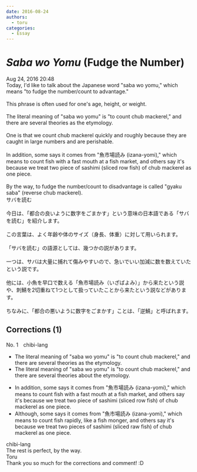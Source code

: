 ```yaml
---
date: 2016-08-24
authors:
  - toru
categories:
  - Essay
---
```


<h1 id="subject_show"><strong><em>Saba wo Yomu</strong></em> (Fudge the Number)</h1>
<div class="date">Aug 24, 2016 20:48</div>
<div id="post"><div id="body_show_ori">
Today, I'd like to talk about the Japanese word "saba wo yomu," which means "to fudge the number/count to advantage."<br/><br/>This phrase is often used for one's age, height, or weight.<br/><br/>The literal meaning of "saba wo yomu" is "to count chub mackerel," and there are several theories as the etymology.<br/><br/>One is that we count chub mackerel quickly and roughly because they are caught in large numbers and are perishable.<br/><br/>In addition, some says it comes from "魚市場読み (izana-yomi)," which means to count fish with a fast mouth at a fish market, and others say it's because we treat two piece of sashimi (sliced row fish) of chub mackerel as one piece.<br/><br/>By the way, to fudge the number/count to disadvantage is called "gyaku saba" (reverse chub mackerel).
</div></div>

<!-- more -->

<div id="post_ja"><div id="body_show_mo">
サバを読む<br/><br/>今日は、「都合の良いように数字をごまかす」という意味の日本語である「サバを読む」を紹介します。<br/><br/>この言葉は、よく年齢や体のサイズ（身長、体重）に対して用いられます。<br/><br/>「サバを読む」の語源としては、幾つかの説があります。<br/><br/>一つは、サバは大量に捕れて傷みやすいので、急いでいい加減に数を数えていたという説です。<br/><br/>他には、小魚を早口で数える「魚市場読み（いざばよみ）」から来たという説や、刺鯖を2切重ねて1つとして扱っていたことから来たという説などがあります。<br/><br/>ちなみに、「都合の悪いように数字をごまかす」ことは、「逆鯖」と呼ばれます。
</div></div>

## Corrections (1)
<div id="block"><div class="first_name"> No. 1　<span class="just_name">chibi-lang</span></div><div id="block2">
<ul class="correction_field">
<li class="incorrect">The literal meaning of "saba wo yomu" is "to count chub mackerel," and there are several theories as the etymology.</li>
<li class="corrected correct">
The literal meaning of "saba wo yomu" is "to count chub mackerel," and there are several theories <span class="f_red">about</span> the etymology.
</li>
</ul>
<ul class="correction_field">
<li class="incorrect">In addition, some says it comes from "魚市場読み (izana-yomi)," which means to count fish with a fast mouth at a fish market, and others say it's because we treat two piece of sashimi (sliced row fish) of chub mackerel as one piece.</li>
<li class="corrected correct">
<span class="f_red">Although</span>, some say<span class="sline">s</span> it comes from "魚市場読み (izana-yomi)," which means to count <span class="f_red">fish rapidly, like a fish monger</span>, and others say it's because we treat two piece<span class="f_red">s</span> of sashimi (sliced r<span class="f_red">a</span>w fish) of chub mackerel as one piece.
</li>
</ul>
</div><div class="name"><span class="just_name">chibi-lang</span><br>
The rest is perfect, by the way.
</div>
<div class="name"><span class="just_name">Toru</span><br>
Thank you so much for the corrections and comment! :D
</div>
</div>
